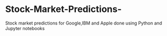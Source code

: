 # Stock-Market-Predictions-
Stock market predictions for Google,IBM and Apple done using Python and Jupyter notebooks 
